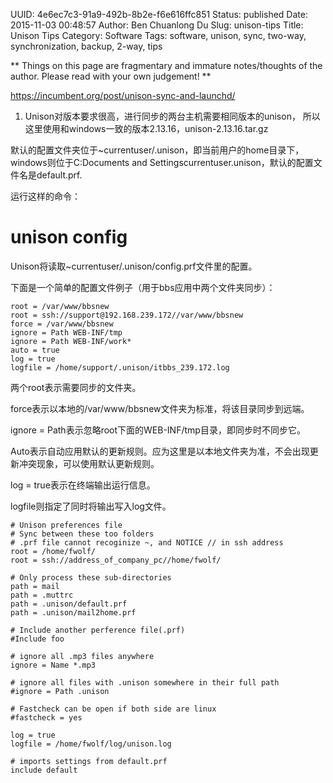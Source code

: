UUID: 4e6ec7c3-91a9-492b-8b2e-f6e616ffc851
Status: published
Date: 2015-11-03 00:48:57
Author: Ben Chuanlong Du
Slug: unison-tips
Title: Unison Tips
Category: Software
Tags: software, unison, sync, two-way, synchronization, backup, 2-way, tips

**
Things on this page are
fragmentary and immature notes/thoughts of the author.
Please read with your own judgement!
**

https://incumbent.org/post/unison-sync-and-launchd/

1. Unison对版本要求很高，进行同步的两台主机需要相同版本的unison，
所以这里使用和windows一致的版本2.13.16，unison-2.13.16.tar.gz

默认的配置文件夹位于~currentuser/.unison，即当前用户的home目录下，windows则位于C:Documents and Settingscurrentuser.unison，默认的配置文件名是default.prf.

运行这样的命令：

# unison config

Unison将读取~currentuser/.unison/config.prf文件里的配置。

下面是一个简单的配置文件例子（用于bbs应用中两个文件夹同步）：

```
root = /var/www/bbsnew
root = ssh://support@192.168.239.172//var/www/bbsnew
force = /var/www/bbsnew
ignore = Path WEB-INF/tmp
ignore = Path WEB-INF/work*
auto = true
log = true
logfile = /home/support/.unison/itbbs_239.172.log
```

两个root表示需要同步的文件夹。

force表示以本地的/var/www/bbsnew文件夹为标准，将该目录同步到远端。

ignore = Path表示忽略root下面的WEB-INF/tmp目录，即同步时不同步它。

Auto表示自动应用默认的更新规则。应为这里是以本地文件夹为准，不会出现更新冲突现象，可以使用默认更新规则。

log = true表示在终端输出运行信息。

logfile则指定了同时将输出写入log文件。


```
# Unison preferences file
# Sync between these too folders
# .prf file cannot recoginize ~, and NOTICE // in ssh address
root = /home/fwolf/
root = ssh://address_of_company_pc//home/fwolf/

# Only process these sub-directories
path = mail
path = .muttrc
path = .unison/default.prf
path = .unison/mail2home.prf

# Include another perference file(.prf)
#Include foo

# ignore all .mp3 files anywhere
ignore = Name *.mp3

# ignore all files with .unison somewhere in their full path
#ignore = Path .unison

# Fastcheck can be open if both side are linux
#fastcheck = yes

log = true
logfile = /home/fwolf/log/unison.log

# imports settings from default.prf
include default
```
